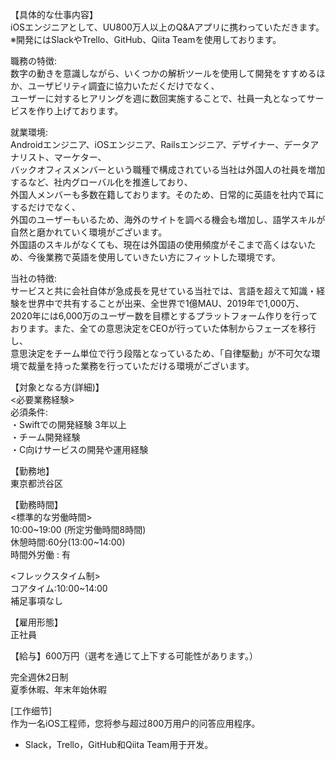 【具体的な仕事内容】  
iOSエンジニアとして、UU800万人以上のQ&Aアプリに携わっていただきます。  
※開発にはSlackやTrello、GitHub、Qiita Teamを使用しております。  

職務の特徴:  
数字の動きを意識しながら、いくつかの解析ツールを使用して開発をすすめるほか、ユーザビリティ調査に協力いただくだけでなく、  
ユーザーに対するヒアリングを週に数回実施することで、社員一丸となってサービスを作り上げております。  

就業環境:  
Androidエンジニア、iOSエンジニア、Railsエンジニア、デザイナー、データアナリスト、マーケター、  
バックオフィスメンバーという職種で構成されている当社は外国人の社員を増加するなど、社内グローバル化を推進しており、  
外国人メンバーも多数在籍しております。そのため、日常的に英語を社内で耳にするだけでなく、  
外国のユーザーもいるため、海外のサイトを調べる機会も増加し、語学スキルが自然と磨かれていく環境がございます。  
外国語のスキルがなくても、現在は外国語の使用頻度がそこまで高くはないため、今後業務で英語を使用していきたい方にフィットした環境です。  

当社の特徴:  
サービスと共に会社自体が急成長を見せている当社では、言語を超えて知識・経験を世界中で共有することが出来、全世界で1億MAU、2019年で1,000万、  
2020年には6,000万のユーザー数を目標とするプラットフォーム作りを行っております。また、全ての意思決定をCEOが行っていた体制からフェーズを移行し、  
意思決定をチーム単位で行う段階となっているため、「自律駆動」が不可欠な環境で裁量を持った業務を行っていただける環境がございます。  

【対象となる方(詳細)】  
<必要業務経験>  
必須条件:  
・Swiftでの開発経験 3年以上  
・チーム開発経験  
・C向けサービスの開発や運用経験  

【勤務地】  
東京都渋谷区  


【勤務時間】  
<標準的な労働時間>  
10:00~19:00 (所定労働時間8時間)  
休憩時間:60分(13:00~14:00)  
時間外労働 : 有  

<フレックスタイム制>  
コアタイム:10:00~14:00  
補足事項なし  

【雇用形態】  
正社員  

【給与】600万円（選考を通じて上下する可能性があります。）  

完全週休2日制  
夏季休暇、年末年始休暇  



[工作细节]  
作为一名iOS工程师，您将参与超过800万用户的问答应用程序。  

* Slack，Trello，GitHub和Qiita Team用于开发。  
